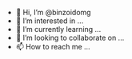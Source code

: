 - 👋 Hi, I’m @binzoidomg
- 👀 I’m interested in ...
- 🌱 I’m currently learning ...
- 💞️ I’m looking to collaborate on ...
- 📫 How to reach me ...

<!---
binzoidomg/binzoidomg is a ✨ special ✨ repository because its `README.md` (this file) appears on your GitHub profile.
You can click the Preview link to take a look at your changes.
--->
